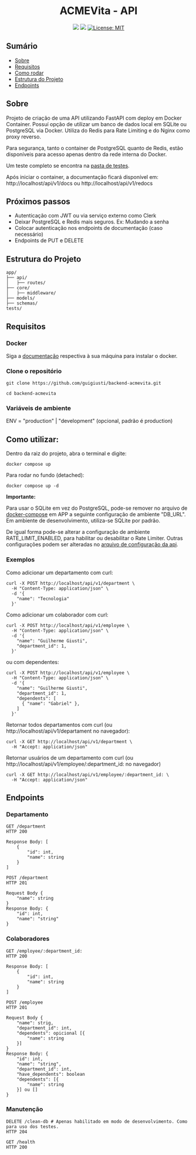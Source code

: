 <p align="center">
  <h1 align="center">ACMEVita - API</h1>
</p>
<div align="center" margin-top="25px">

  ![](https://img.shields.io/github/languages/count/guigiusti/backend-acmevita)
  ![](https://img.shields.io/github/languages/top/guigiusti/backend-acmevita)
  [![License: MIT](https://img.shields.io/badge/License-MIT-yellow.svg)](https://opensource.org/licenses/MIT)

</div>

## Sumário
- [Sobre](#sobre)
- [Requisitos](#requisitos)
- [Como rodar](#como-rodar)
- [Estrutura do Projeto](#estrutura-do-projeto)
- [Endpoints](#endpoints)

## Sobre

Projeto de criação de uma API utilizando FastAPI com deploy em Docker Container. Possuí opção de utilizar um banco de dados local em SQLite ou PostgreSQL via Docker. Utiliza do Redis para Rate Limiting e do Nginx como proxy reverso.

Para segurança, tanto o container de PostgreSQL quanto de Redis, estão disponíveis para acesso apenas dentro da rede interna do Docker.

Um teste completo se encontra na [pasta de testes](https://github.com/guigiusti/backend-acmevita/tree/master/tests).

Após iniciar o container, a documentação ficará disponível em: http://localhost/api/v1/docs ou http://localhost/api/v1/redocs

## Próximos passos

- Autenticação com JWT ou via serviço externo como Clerk
- Deixar PostgreSQL e Redis mais seguros. Ex: Mudando a senha
- Colocar autenticação nos endpoints de documentação (caso necessário)
- Endpoints de PUT e DELETE

## Estrutura do Projeto
```
app/
├── api/
│   ├── routes/
├── core/            
│   ├── middleware/
├── models/  
├── schemas/         
tests/
```


## Requisitos

### Docker

Siga a [documentação](https://docs.docker.com/engine/install/) respectiva à sua máquina para instalar o docker. 

### Clone o repositório
```
git clone https://github.com/guigiusti/backend-acmevita.git

cd backend-acmevita
```

### Variáveis de ambiente

ENV = "production" | "development" (opcional, padrão é production)

## Como utilizar:

Dentro da raiz do projeto, abra o terminal e digite:

```
docker compose up
```

Para rodar no fundo (detached):

```
docker compose up -d
```

**Importante:**

Para usar o SQLite em vez do PostgreSQL, pode-se remover no arquivo de [docker-compose](https://github.com/guigiusti/backend-acmevita/blob/master/docker-compose.yaml) em APP a seguinte configuração de ambiente "DB_URL". Em ambiente de desenvolvimento, utiliza-se SQLite por padrão.

De igual forma pode-se alterar a configuração de ambiente RATE_LIMIT_ENABLED, para habilitar ou desabilitar o Rate Limiter. Outras configurações podem ser alteradas no [arquivo de configuração da api](https://github.com/guigiusti/backend-acmevita/blob/master/app/core/configs.py).

### Exemplos

Como adicionar um departamento com curl:
```
curl -X POST http://localhost/api/v1/department \
  -H "Content-Type: application/json" \
  -d '{
    "name": "Tecnologia"
  }'
```

Como adicionar um colaborador com curl:
```
curl -X POST http://localhost/api/v1/employee \
  -H "Content-Type: application/json" \
  -d '{
    "name": "Guilherme Giusti",
    "department_id": 1,
  }'
```
ou com dependentes:
```
curl -X POST http://localhost/api/v1/employee \
  -H "Content-Type: application/json" \
  -d '{
    "name": "Guilherme Giusti",
    "department_id": 1,
    "dependents": [
      { "name": "Gabriel" },
    ]
  }'
```
Retornar todos departamentos com curl (ou http://localhost/api/v1/departament no navegador):
```
curl -X GET http://localhost/api/v1/department \
  -H "Accept: application/json"
```
Retornar usuários de um departamento com curl (ou http://localhost/api/v1/employee/:department_id: no navegador)
```
curl -X GET http://localhost/api/v1/employee/:department_id: \
  -H "Accept: application/json"
```





## Endpoints

### Departamento
```
GET /department
HTTP 200

Response Body: [
    {
        "id": int,
        "name": string
    }
]
```
```
POST /department
HTTP 201

Request Body {
    "name": string
}
Response Body: {
    "id": int,
    "name": "string"
}
```
### Colaboradores
```
GET /employee/:department_id:
HTTP 200

Response Body: [
    {
        "id": int,
        "name": string
    }
]
```
```
POST /employee
HTTP 201

Request Body {
    "name": strig,
    "department_id": int,
    "dependents": opicional [{
        "name": string
    }]
}
Response Body: {
    "id": int,
    "name": "string",
    "department_id": int,
    "have_dependents": boolean
    "dependents": [{
        "name": string
    }] ou []
}
```
### Manutenção
```
DELETE /clean-db # Apenas habilitado em modo de desenvolvimento. Como para uso dos testes.
HTTP 204
```
```
GET /health
HTTP 200
```
